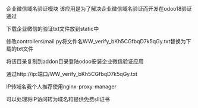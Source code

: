 企业微信域名验证模块
该应用是为了解决企业微信域名验证而开发在odoo18验证通过

下载企业微信的验证txt文件放到static中

修改controllers\mail.py将文件名WW_verify_bKh5CGfbqD7k5qGy.txt替换为下载的txt文件

将该目录复制到addon目录登陆odoo安装企业微信验证应用

通过http://ip:端口/WW_verify_bKh5CGfbqD7k5qGy.txt

IP转域名我个人推荐使用nginx-proxy-manager 

可以处理将IP访问转为域名和提供免费sll证书
